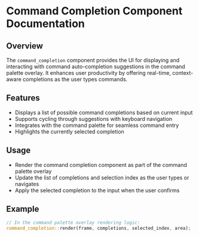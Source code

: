 # Command Completion Component Documentation

## Overview
The `command_completion` component provides the UI for displaying and interacting with command auto-completion suggestions in the command palette overlay. It enhances user productivity by offering real-time, context-aware completions as the user types commands.

## Features
- Displays a list of possible command completions based on current input
- Supports cycling through suggestions with keyboard navigation
- Integrates with the command palette for seamless command entry
- Highlights the currently selected completion

## Usage
- Render the command completion component as part of the command palette overlay
- Update the list of completions and selection index as the user types or navigates
- Apply the selected completion to the input when the user confirms

## Example
```rust
// In the command palette overlay rendering logic:
command_completion::render(frame, completions, selected_index, area);
```
